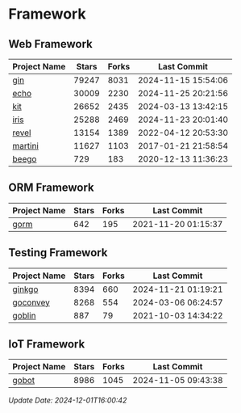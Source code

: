 # Framework

## Web Framework
| Project Name | Stars | Forks | Last Commit |
| ------------ | ----- | ----- | ----------- |
| [gin](https://github.com/gin-gonic/gin) | 79247 | 8031 | 2024-11-15 15:54:06 |
| [echo](https://github.com/labstack/echo) | 30009 | 2230 | 2024-11-25 20:21:56 |
| [kit](https://github.com/go-kit/kit) | 26652 | 2435 | 2024-03-13 13:42:15 |
| [iris](https://github.com/kataras/iris) | 25288 | 2469 | 2024-11-23 20:01:40 |
| [revel](https://github.com/revel/revel) | 13154 | 1389 | 2022-04-12 20:53:30 |
| [martini](https://github.com/go-martini/martini) | 11627 | 1103 | 2017-01-21 21:58:54 |
| [beego](https://github.com/astaxie/beego) | 729 | 183 | 2020-12-13 11:36:23 |

## ORM Framework
| Project Name | Stars | Forks | Last Commit |
| ------------ | ----- | ----- | ----------- |
| [gorm](https://github.com/jinzhu/gorm) | 642 | 195 | 2021-11-20 01:15:37 |

## Testing Framework
| Project Name | Stars | Forks | Last Commit |
| ------------ | ----- | ----- | ----------- |
| [ginkgo](https://github.com/onsi/ginkgo) | 8394 | 660 | 2024-11-21 01:19:21 |
| [goconvey](https://github.com/smartystreets/goconvey) | 8268 | 554 | 2024-03-06 06:24:57 |
| [goblin](https://github.com/franela/goblin) | 887 | 79 | 2021-10-03 14:34:22 |

## IoT Framework
| Project Name | Stars | Forks | Last Commit |
| ------------ | ----- | ----- | ----------- |
| [gobot](https://github.com/hybridgroup/gobot) | 8986 | 1045 | 2024-11-05 09:43:38 |

*Update Date: 2024-12-01T16:00:42*